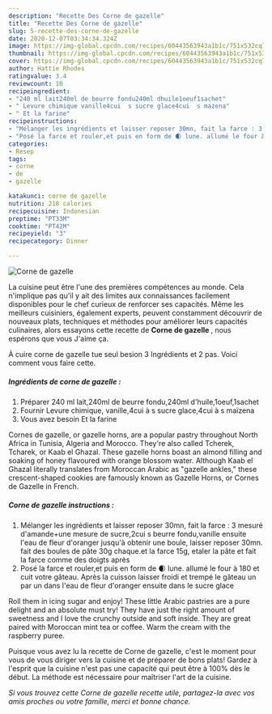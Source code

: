 ```yaml
---
description: "Recette Des Corne de gazelle"
title: "Recette Des Corne de gazelle"
slug: 5-recette-des-corne-de-gazelle
date: 2020-12-07T03:34:34.324Z
image: https://img-global.cpcdn.com/recipes/60443563943a1b1c/751x532cq70/corne-de-gazelle-photo-principale-de-la-recette.jpg
thumbnail: https://img-global.cpcdn.com/recipes/60443563943a1b1c/751x532cq70/corne-de-gazelle-photo-principale-de-la-recette.jpg
cover: https://img-global.cpcdn.com/recipes/60443563943a1b1c/751x532cq70/corne-de-gazelle-photo-principale-de-la-recette.jpg
author: Hattie Rhodes
ratingvalue: 3.4
reviewcount: 10
recipeingredient:
- "240 ml lait240ml de beurre fondu240ml dhuile1oeuf1sachet"
- " Levure chimique vanille4cui  s sucre glace4cui  s mazena"
- " Et la farine"
recipeinstructions:
- "Mélanger les ingrédients et laisser reposer 30mn, fait la farce : 3 mesuré d&#39;amande+une mesure de sucre,2cui s beurre fondu,vanille ensuite l&#39;eau de fleur d&#39;oranger jusqu&#39;à obtenir une boule, laisser reposer 30mn. fait des boules de pâte 30g chaque.et la farce 15g, etaler la pâte et fait la farce comme des doigts après"
- "Posé la farce et rouler,et puis en form de 🌒 lune. allumé le four à 180 et cuit votre gâteau. Après la cuisson laisser froidi et trempé le gâteau un par un dans l&#39;eau de fleur d&#39;oranger ensuite dans le sucre glace"
categories:
- Resep
tags:
- corne
- de
- gazelle

katakunci: corne de gazelle 
nutrition: 218 calories
recipecuisine: Indonesian
preptime: "PT33M"
cooktime: "PT42M"
recipeyield: "3"
recipecategory: Dinner

---
```



![Corne de gazelle](https://img-global.cpcdn.com/recipes/60443563943a1b1c/751x532cq70/corne-de-gazelle-photo-principale-de-la-recette.jpg)

La cuisine peut être l'une des premières compétences au monde. Cela n'implique pas qu'il y ait des limites aux connaissances facilement disponibles pour le chef curieux de renforcer ses capacités. Même les meilleurs cuisiniers, également experts, peuvent constamment découvrir de nouveaux plats, techniques et méthodes pour améliorer leurs capacités culinaires, alors essayons cette recette de <strong> Corne de gazelle </strong>, nous espérons que vous J'aime ça.

<!--inarticleads1-->

À cuire corne de gazelle tue seul besion 3 Ingrédients et 2 pas. Voici comment vous faire cette.

##### Ingrédients de corne de gazelle :

1. Préparer 240 ml lait,240ml de beurre fondu,240ml d&#39;huile,1oeuf,1sachet
1. Fournir  Levure chimique, vanille,4cui à s sucre glace,4cui à s maïzena
1. Vous avez besoin  Et la farine


Cornes de gazelle, or gazelle horns, are a popular pastry throughout North Africa in Tunisia, Algeria and Morocco. They&#39;re also called Tcherek, Tcharek, or Kaab el Ghazal. These gazelle horns boast an almond filling and soaking of honey flavoured with orange blossom water. Although Kaab el Ghazal literally translates from Moroccan Arabic as &#34;gazelle ankles,&#34; these crescent-shaped cookies are famously known as Gazelle Horns, or Cornes de Gazelle in French. 

<!--inarticleads2-->

##### Corne de gazelle instructions :

1. Mélanger les ingrédients et laisser reposer 30mn, fait la farce : 3 mesuré d&#39;amande+une mesure de sucre,2cui s beurre fondu,vanille ensuite l&#39;eau de fleur d&#39;oranger jusqu&#39;à obtenir une boule, laisser reposer 30mn. fait des boules de pâte 30g chaque.et la farce 15g, etaler la pâte et fait la farce comme des doigts après
1. Posé la farce et rouler,et puis en form de 🌒 lune. allumé le four à 180 et cuit votre gâteau. Après la cuisson laisser froidi et trempé le gâteau un par un dans l&#39;eau de fleur d&#39;oranger ensuite dans le sucre glace


Roll them in icing sugar and enjoy! These little Arabic pastries are a pure delight and an absolute must try! They have just the right amount of sweetness and I love the crunchy outside and soft inside. They are great paired with Moroccan mint tea or coffee. Warm the cream with the raspberry puree. 

<!--inarticleads1-->

<p>
Puisque vous avez lu la recette de Corne de gazelle, c'est le moment pour vous de vous diriger vers la cuisine et de préparer de bons plats! Gardez à l'esprit que la cuisine n'est pas une capacité qui peut être à 100% dès le début. La méthode est nécessaire pour maîtriser l'art de la cuisine.
</p>

<p>
<i>Si vous trouvez cette Corne de gazelle recette utile, partagez-la avec vos amis proches ou votre famille, merci et bonne chance.</i>
</p>
